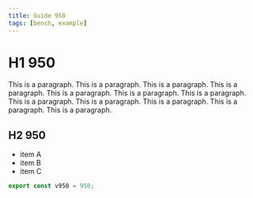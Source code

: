 ```yaml
---
title: Guide 950
tags: [bench, example]
---
```


# H1 950

This is a paragraph. This is a paragraph. This is a paragraph. This is a paragraph. This is a paragraph. This is a paragraph. This is a paragraph. This is a paragraph. This is a paragraph. This is a paragraph. This is a paragraph. This is a paragraph. 

## H2 950

- item A
- item B
- item C

```ts
export const v950 = 950;
```